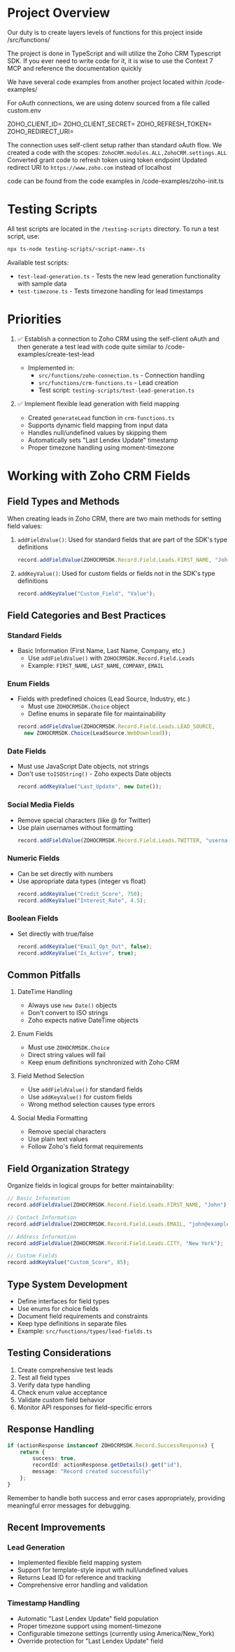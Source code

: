 # Project Overview

Our duty is to create layers levels of functions for this project inside /src/functions/

The project is done in TypeScript and will utilize the Zoho CRM Typescript SDK. If you ever need to write code for it, it is wise to use the Context 7 MCP and reference the documentation quickly

We have several code examples from another project located within /code-examples/ 

For oAuth connections, we are using dotenv sourced from a file called custom.env

ZOHO_CLIENT_ID=
ZOHO_CLIENT_SECRET=
ZOHO_REFRESH_TOKEN=
ZOHO_REDIRECT_URI=

The connection uses self-client setup rather than standard oAuth flow. We created a code with the scopes: `ZohoCRM.modules.ALL,ZohoCRM.settings.ALL`
Converted grant code to refresh token using token endpoint
Updated redirect URI to `https://www.zoho.com` instead of localhost

code can be found from the code examples in /code-examples/zoho-init.ts

# Testing Scripts
All test scripts are located in the `/testing-scripts` directory. To run a test script, use:
```bash
npx ts-node testing-scripts/<script-name>.ts
```

Available test scripts:
- `test-lead-generation.ts` - Tests the new lead generation functionality with sample data
- `test-timezone.ts` - Tests timezone handling for lead timestamps

# Priorities
1. ✅ Establish a connection to Zoho CRM using the self-client oAuth and then generate a test lead with code quite similar to /code-examples/create-test-lead
   - Implemented in:
     - `src/functions/zoho-connection.ts` - Connection handling
     - `src/functions/crm-functions.ts` - Lead creation
     - Test script: `testing-scripts/test-lead-generation.ts`

2. ✅ Implement flexible lead generation with field mapping
   - Created `generateLead` function in `crm-functions.ts`
   - Supports dynamic field mapping from input data
   - Handles null/undefined values by skipping them
   - Automatically sets "Last Lendex Update" timestamp
   - Proper timezone handling using moment-timezone

# Working with Zoho CRM Fields

## Field Types and Methods
When creating leads in Zoho CRM, there are two main methods for setting field values:

1. `addFieldValue()`: Used for standard fields that are part of the SDK's type definitions
   ```typescript
   record.addFieldValue(ZOHOCRMSDK.Record.Field.Leads.FIRST_NAME, "John");
   ```

2. `addKeyValue()`: Used for custom fields or fields not in the SDK's type definitions
   ```typescript
   record.addKeyValue("Custom_Field", "Value");
   ```

## Field Categories and Best Practices

### Standard Fields
- Basic Information (First Name, Last Name, Company, etc.)
  - Use `addFieldValue()` with `ZOHOCRMSDK.Record.Field.Leads`
  - Example: `FIRST_NAME`, `LAST_NAME`, `COMPANY`, `EMAIL`

### Enum Fields
- Fields with predefined choices (Lead Source, Industry, etc.)
  - Must use `ZOHOCRMSDK.Choice` object
  - Define enums in separate file for maintainability
  ```typescript
  record.addFieldValue(ZOHOCRMSDK.Record.Field.Leads.LEAD_SOURCE, 
    new ZOHOCRMSDK.Choice(LeadSource.WebDownload));
  ```

### Date Fields
- Must use JavaScript Date objects, not strings
- Don't use `toISOString()` - Zoho expects Date objects
  ```typescript
  record.addKeyValue("Last_Update", new Date());
  ```

### Social Media Fields
- Remove special characters (like @ for Twitter)
- Use plain usernames without formatting
  ```typescript
  record.addFieldValue(ZOHOCRMSDK.Record.Field.Leads.TWITTER, "username");
  ```

### Numeric Fields
- Can be set directly with numbers
- Use appropriate data types (integer vs float)
  ```typescript
  record.addKeyValue("Credit_Score", 750);
  record.addKeyValue("Interest_Rate", 4.5);
  ```

### Boolean Fields
- Set directly with true/false
  ```typescript
  record.addKeyValue("Email_Opt_Out", false);
  record.addKeyValue("Is_Active", true);
  ```

## Common Pitfalls

1. DateTime Handling
   - Always use `new Date()` objects
   - Don't convert to ISO strings
   - Zoho expects native DateTime objects

2. Enum Fields
   - Must use `ZOHOCRMSDK.Choice`
   - Direct string values will fail
   - Keep enum definitions synchronized with Zoho CRM

3. Field Method Selection
   - Use `addFieldValue()` for standard fields
   - Use `addKeyValue()` for custom fields
   - Wrong method selection causes type errors

4. Social Media Formatting
   - Remove special characters
   - Use plain text values
   - Follow Zoho's field format requirements

## Field Organization Strategy

Organize fields in logical groups for better maintainability:
```typescript
// Basic Information
record.addFieldValue(ZOHOCRMSDK.Record.Field.Leads.FIRST_NAME, "John");

// Contact Information
record.addFieldValue(ZOHOCRMSDK.Record.Field.Leads.EMAIL, "john@example.com");

// Address Information
record.addFieldValue(ZOHOCRMSDK.Record.Field.Leads.CITY, "New York");

// Custom Fields
record.addKeyValue("Custom_Score", 85);
```

## Type System Development
- Define interfaces for field types
- Use enums for choice fields
- Document field requirements and constraints
- Keep type definitions in separate files
- Example: `src/functions/types/lead-fields.ts`

## Testing Considerations
1. Create comprehensive test leads
2. Test all field types
3. Verify data type handling
4. Check enum value acceptance
5. Validate custom field behavior
6. Monitor API responses for field-specific errors

## Response Handling
```typescript
if (actionResponse instanceof ZOHOCRMSDK.Record.SuccessResponse) {
    return {
        success: true,
        recordId: actionResponse.getDetails().get("id"),
        message: "Record created successfully"
    };
}
```

Remember to handle both success and error cases appropriately, providing meaningful error messages for debugging.

## Recent Improvements

### Lead Generation
- Implemented flexible field mapping system
- Support for template-style input with null/undefined values
- Returns Lead ID for reference and tracking
- Comprehensive error handling and validation

### Timestamp Handling
- Automatic "Last Lendex Update" field population
- Proper timezone support using moment-timezone
- Configurable timezone settings (currently using America/New_York)
- Override protection for "Last Lendex Update" field
